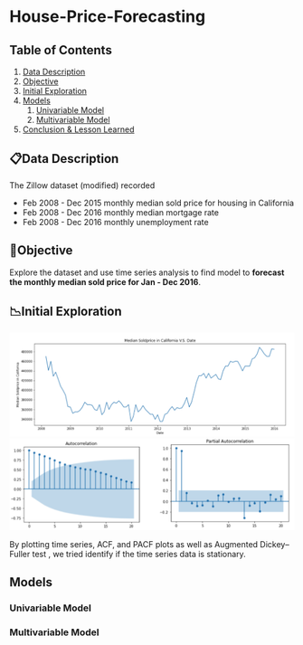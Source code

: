 # House-Price-Forecasting

## Table of Contents
1. [Data Description](#data-description)
3. [Objective](#objective)
4. [Initial Exploration](#initial-exploration)
5. [Models](#models)
    1. [Univariable Model](#univariable-model)
    2. [Multivariable Model](#multivariable-model)
7. [Conclusion & Lesson Learned](#conclusion-and-lesson-learned)

## 📋Data Description
  The Zillow dataset (modified) recorded 
  - Feb 2008 - Dec 2015 monthly median sold price for housing in California
  - Feb 2008 - Dec 2016 monthly median mortgage rate
  - Feb 2008 - Dec 2016 monthly unemployment rate

## 📑Objective
  Explore the dataset and use time series analysis to find model to __forecast the monthly median sold price for Jan - Dec 2016__.

## 📉Initial Exploration

![Goal2](https://github.com/TinaLiu46/House-Price-Forecasting/blob/main/Images/time1.png?raw=true "Title")
![Goal2](https://github.com/TinaLiu46/House-Price-Forecasting/blob/main/Images/time2.png?raw=true "Title")

By plotting time series, ACF, and PACF plots as well as Augmented Dickey–Fuller test , we tried identify if the time series data is stationary.

## Models

### Univariable Model

### Multivariable Model
